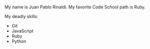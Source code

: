 My name is Juan Pablo Rinaldi. My favorite Code School path is Ruby.

My deadly skills:
* Git
* JavaScript
* Ruby
* Python
